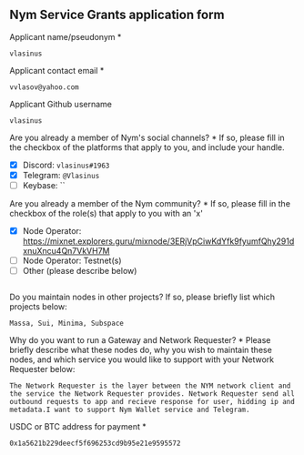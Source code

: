 Nym Service Grants application form 
------------------------------------

Applicant name/pseudonym *
```
vlasinus
```

Applicant contact email *
```
vvlasov@yahoo.com
```

Applicant Github username
```
vlasinus
```

Are you already a member of Nym's social channels? * 
If so, please fill in the checkbox of the platforms that apply to you, and include your handle. 
- [x] Discord: `vlasinus#1963`
- [x] Telegram: `@Vlasinus`
- [ ] Keybase: ``

Are you already a member of the Nym community? * 
If so, please fill in the checkbox of the role(s) that apply to you with an 'x' 
- [x] Node Operator: https://mixnet.explorers.guru/mixnode/3ERjVpCiwKdYfk9fyumfQhy291dxnuXncu4Qn7VkVH7M 
- [ ] Node Operator: Testnet(s)
- [ ] Other (please describe below)
```
```

Do you maintain nodes in other projects? 
If so, please briefly list which projects below: 
```
Massa, Sui, Minima, Subspace
```

Why do you want to run a Gateway and Network Requester? * 
Please briefly describe what these nodes do, why you wish to maintain these nodes, and which service you would like to support with your Network Requester below: 
```
The Network Requester is the layer between the NYM network client and the service the Network Requester provides. Network Requester send all outbound requests to app and recieve response for user, hidding ip and metadata.I want to support Nym Wallet service and Telegram.
```

USDC or BTC address for payment * 
```
0x1a5621b229deecf5f696253cd9b95e21e9595572
```
